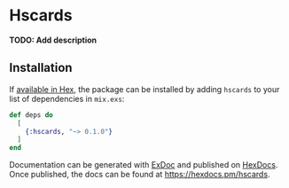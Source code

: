 # Hscards

**TODO: Add description**

## Installation

If [available in Hex](https://hex.pm/docs/publish), the package can be installed
by adding `hscards` to your list of dependencies in `mix.exs`:

```elixir
def deps do
  [
    {:hscards, "~> 0.1.0"}
  ]
end
```

Documentation can be generated with [ExDoc](https://github.com/elixir-lang/ex_doc)
and published on [HexDocs](https://hexdocs.pm). Once published, the docs can
be found at <https://hexdocs.pm/hscards>.

